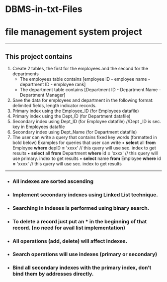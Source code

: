 # DBMS-in-txt-Files

# file management system project


------------
## This project contains
1. Create 2 tables, the first for the employees and the second for the departments
	- The employees table contains [employee ID - employee name - department ID - employee rank]
	- 	The department table contains [Department ID - Department Name - Department Manager]
2. Save the data for employees and department in the following format: delimited fields, length indicator records.
3. Primary index using the Employee_ID (for Employees datafile)
4. Primary index using the Dept_ID (for Department datafile)
5. Secondary index using Dept_ID (for Employee datafile) //Dept _ID is sec. key in Employees datafile
6. Secondary index using Dept_Name (for Department datafile)
7. The user can write a query that contains fixed key words (formatted in bold below)
Examples for queries that user can write
▪ **select** all **from** Employee **where** depID **=** 'xxxx' // this query will use sec. index to get results
▪ **select** all **from** Department **where** id **=** 'xxxx' // this query will use primary. index to get results
▪ **select** name **from** Employee **where** id **=** 'xxxx' // this query will use sec. index to get results 


------------

- ### All indexes are sorted ascending
- ### Implement secondary indexes using Linked List technique.
- ### Searching in indexes is performed using binary search.
- ### To delete a record just put an * in the beginning of that record. (no need for avail list implementation)
- ### All operations (add, delete) will affect indexes.
- ### Search operations will use indexes (primary or secondary)
- ### Bind all secondary indexes with the primary index, don’t bind them by addresses directly.
